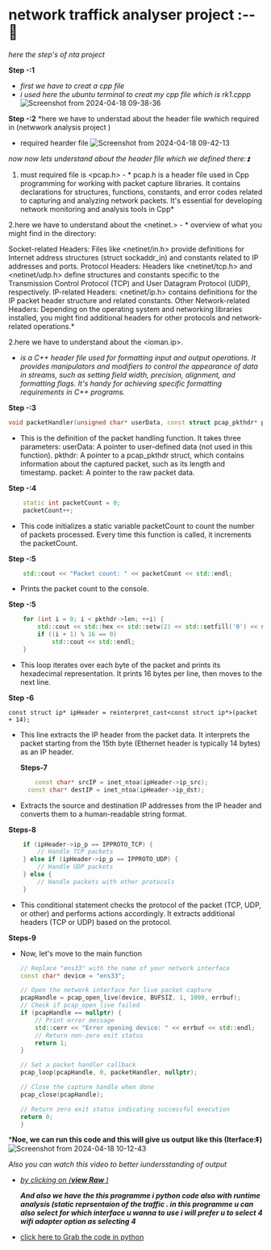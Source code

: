 # network traffick analyser project :--🔽
*here the step's of nta project*

**Step -:1**
 - *first we have to creat a cpp file*
 - *i used here the ubuntu terminal to creat my cpp file which is rk1.cppp*
   ![Screenshot from 2024-04-18 09-38-36](https://github.com/Rjesh2006/NTA/assets/143868643/17519ab9-23f4-4ce0-ab38-ac29ab12b208)



**Step -:2**
*here we have to understad about the header file wwhich required in (netwwork analysis project )
 - required hearder file
    ![Screenshot from 2024-04-18 09-42-13](https://github.com/Rjesh2006/NTA/assets/143868643/e79e68a0-25e1-4a05-9d6c-31d216f8b17a)


 *now now lets understand about the* *header file which we defined there:⏫*
   1. must required file is <pcap.h>
    -  * pcap.h is a header file used in Cpp programming for working with packet capture libraries. It contains declarations for structures, functions, constants, and error codes related to capturing and analyzing 
         network packets. It's essential for developing network monitoring and analysis tools in Cpp*


   2.here we have to understand about the <netinet.>
    - * overview of what you might find in the <netinet> directory:

 Socket-related Headers: Files like <netinet/in.h> provide definitions for Internet address structures (struct sockaddr_in) and constants related to IP addresses and ports.
 Protocol Headers: Headers like <netinet/tcp.h> and <netinet/udp.h> define structures and constants specific to the Transmission Control Protocol (TCP) and User Datagram Protocol (UDP), respectively.
 IP-related Headers: <netinet/ip.h> contains definitions for the IP packet header structure and related constants.
 Other Network-related Headers: Depending on the operating system and networking libraries installed, you might find additional headers for other protocols and network-related operations.*


   2.here we have to understand about the <ioman.ip>.
   - *<iomanip> is a C++ header file used for formatting input and output operations. It provides manipulators and modifiers to control the appearance of data in streams, such as setting field width, precision, 
    alignment, and formatting flags. It's handy for achieving specific formatting requirements in C++ programs.*




**Step -:3**
```cpp
void packetHandler(unsigned char* userData, const struct pcap_pkthdr* pkthdr, const unsigned char* packet) {
```
- This is the definition of the packet handling function. It takes three parameters:
userData: A pointer to user-defined data (not used in this function).
pkthdr: A pointer to a pcap_pkthdr struct, which contains information about the captured packet, such as its length and timestamp.
packet: A pointer to the raw packet data.



**Step -:4**
```cpp
    static int packetCount = 0;
    packetCount++;
```
- This code initializes a static variable packetCount to count the number of packets processed. Every time this function is called, it increments the packetCount.

**Step -:5**

```cpp
    std::cout << "Packet count: " << packetCount << std::endl;
```
- Prints the packet count to the console.


**Step -:5**
```cpp
    for (int i = 0; i < pkthdr->len; ++i) {
        std::cout << std::hex << std::setw(2) << std::setfill('0') << static_cast<int>(packet[i]) << " ";
        if ((i + 1) % 16 == 0)
            std::cout << std::endl;
    }
```
- This loop iterates over each byte of the packet and prints its hexadecimal representation. It prints 16 bytes per line, then moves to the next line.


**Step -6**
```
const struct ip* ipHeader = reinterpret_cast<const struct ip*>(packet + 14);
```
- This line extracts the IP header from the packet data. It interprets the packet starting from the 15th byte (Ethernet header is typically 14 bytes) as an IP header.

  **Steps-7**

  ```cpp
      const char* srcIP = inet_ntoa(ipHeader->ip_src);
    const char* destIP = inet_ntoa(ipHeader->ip_dst);
  ```
- Extracts the source and destination IP addresses from the IP header and converts them to a human-readable string format.



**Steps-8**

```cpp
    if (ipHeader->ip_p == IPPROTO_TCP) {
        // Handle TCP packets
    } else if (ipHeader->ip_p == IPPROTO_UDP) {
        // Handle UDP packets
    } else {
        // Handle packets with other protocols
    }
```

- This conditional statement checks the protocol of the packet (TCP, UDP, or other) and performs actions accordingly. It extracts additional headers (TCP or UDP) based on the protocol.


**Steps-9**
- Now, let's move to the main function
    ```cpp
    // Replace "ens33" with the name of your network interface
    const char* device = "ens33";

    // Open the network interface for live packet capture
    pcapHandle = pcap_open_live(device, BUFSIZ, 1, 1000, errbuf);
    // Check if pcap_open_live failed
    if (pcapHandle == nullptr) {
        // Print error message
        std::cerr << "Error opening device: " << errbuf << std::endl;
        // Return non-zero exit status
        return 1;
    }

    // Set a packet handler callback
    pcap_loop(pcapHandle, 0, packetHandler, nullptr);

    // Close the capture handle when done
    pcap_close(pcapHandle);

    // Return zero exit status indicating successful execution
    return 0;
  }
  ```

***Noe, we can run this code and this will give us output like this (Iterface:⏬)**
![Screenshot from 2024-04-18 10-12-43](https://github.com/Rjesh2006/NTA/assets/143868643/a22bde27-867b-48f5-9d42-57d507fc9bce)


*Also you can watch this video to better iundersstanding of output*
 - [*by clicking on (**view Raw** )*](https://github.com/Rjesh2006/NTA/blob/main/Screencast%20from%2018-04-24%2010%3A25%3A50%20AM%20IST.webm)

   ***And also we have the this programme i python code also with runtime analysis (static 
    reprsentaion of the traffic . in this programme u can also select for which interface u 
    wanna to use i will prefer u to select 4  **wifi adapter option as selecting 4*****

  -  [click here to Grab the code in python ](https://github.com/Rjesh2006/Network_traffic_analysis/blob/main/code_in_python_lang.py)



   

  





